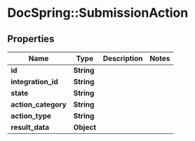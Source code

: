 # DocSpring::SubmissionAction

## Properties
Name | Type | Description | Notes
------------ | ------------- | ------------- | -------------
**id** | **String** |  | 
**integration_id** | **String** |  | 
**state** | **String** |  | 
**action_category** | **String** |  | 
**action_type** | **String** |  | 
**result_data** | **Object** |  | 


